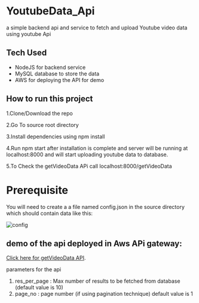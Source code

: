# YoutubeData_Api
a simple backend api and service to fetch and upload Youtube video data using youtube Api

## Tech Used
- NodeJS for backend service
- MySQL database to store the data
- AWS for deploying the API for demo

## How to run this project

1.Clone/Download the repo

2.Go To source root directory

3.Install dependencies using npm install

4.Run npm start after installation is complete and server will be running at localhost:8000 and will start uploading youtube data to database.

5.To Check the getVideoData APi call localhost:8000/getVideoData

# Prerequisite
You will need to create a a file named config.json in the source directory which should contain data like this:

![config](https://user-images.githubusercontent.com/61136667/107323635-9f18b000-6acc-11eb-85cc-ca46f5a6b174.PNG)


## demo of the api deployed in Aws APi gateway:

[Click here for getVideoData API](https://db9nor25a0.execute-api.ap-south-1.amazonaws.com/prod/getVideoData).

parameters for the api

1. res_per_page : Max number of results to be fetched from database (default value is 10)
2. page_no : page number (if using pagination technique) default value is 1

